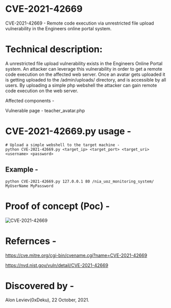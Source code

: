 # CVE-2021-42669
CVE-2021-42669 - Remote code execution via unrestricted file upload vulnerability in the Engineers online portal system.

# Technical description:
A unrestricted file upload vulnerability exists in the Engineers Online Portal system. An attacker can leverage this vulnerability in order to get a remote code execution on the affected web server. 
Once an avatar gets uploaded it is getting uploaded to the /admin/uploads/ directory, and is accessible by all users. 
By uploading a simple php webshell the attacker can gain remote code execution on the web server. 

Affected components - 

Vulnerable page - teacher_avatar.php

# CVE-2021-42669.py usage - 
```
# Upload a simple webshell to the target machine - 
python CVE-2021-42669.py <target_ip> <target_port> <target_uri> <username> <password>
```

## Example -
```
python CVE-2021-42669.py 127.0.0.1 80 /nia_uoz_monitoring_system/ MyUserName MyPassword
```

# Proof of concept (Poc) - 

![CVE-2021-42669](https://user-images.githubusercontent.com/93016131/140194579-79107b2f-b511-435f-874c-961b4636df9c.gif)

# Refernces - 
https://cve.mitre.org/cgi-bin/cvename.cgi?name=CVE-2021-42669

https://nvd.nist.gov/vuln/detail/CVE-2021-42669

# Discovered by - 
Alon Leviev(0xDeku), 22 October, 2021. 
